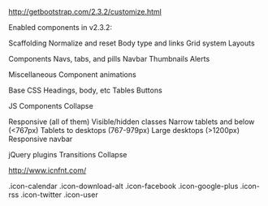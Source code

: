 http://getbootstrap.com/2.3.2/customize.html

Enabled components in v2.3.2:

Scaffolding
  Normalize and reset
  Body type and links
  Grid system
  Layouts

Components
  Navs, tabs, and pills
  Navbar
  Thumbnails
  Alerts

Miscellaneous
  Component animations

Base CSS
  Headings, body, etc
  Tables
  Buttons

JS Components
  Collapse

Responsive (all of them)
  Visible/hidden classes
  Narrow tablets and below (<767px)
  Tablets to desktops (767-979px)
  Large desktops (>1200px)
  Responsive navbar

jQuery plugins
  Transitions
  Collapse


http://www.icnfnt.com/

.icon-calendar
.icon-download-alt
.icon-facebook
.icon-google-plus
.icon-rss
.icon-twitter
.icon-user
